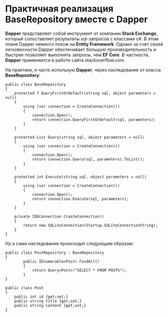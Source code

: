 # Практичная реализация BaseRepository вместе с Dapper

**Dapper** представляет собой инструмент от компании **Stack Exchange**, который сопоставляет результаты sql-запросов с классами c#. В этом плане Dapper немного похож на **Entity Framework**. Однако за счет своей легковесности Dapper обеспечивает большую производительность и быстрее позволяет выполнять запросы, чем **EF Core**. В частности, **Dapper** применяется в работе сайта stackoverflow.com.

На практике, я часто использую **Dapper**, через наследование от класса **BaseRepository**:


    public class BaseRepository
    {
        protected T QueryFirstOrDefault(string sql, object parameters = null)
        {
            using (var connection = CreateConnection())
            {
                connection.Open();
                return connection.QueryFirstOrDefault(sql, parameters);
            }
        }

        protected List Query(string sql, object parameters = null)
        {
            using (var connection = CreateConnection())
            {
                connection.Open();
                return connection.Query(sql, parameters).ToList();
            }
        }

        protected int Execute(string sql, object parameters = null)
        {
            using (var connection = CreateConnection())
            {
                connection.Open();
                return connection.Execute(sql, parameters);
            }
        }

        private IDbConnection CreateConnection()
        {
            return new SQLiteConnection(Startup.SQLiteConnectionString);
        } 
    }


Ну и само наследование происходит следующим образом:

    public class PostRepository : BaseRepository
    {
            public IEnumerable<Post> FindAll()
            {
                return Query<Post>("SELECT * FROM POSTS");
            }
    }
     
    public class Post
    {
        public int id {get;set;}
        public string title {get;set;}
        public string content {get;set;}
    }